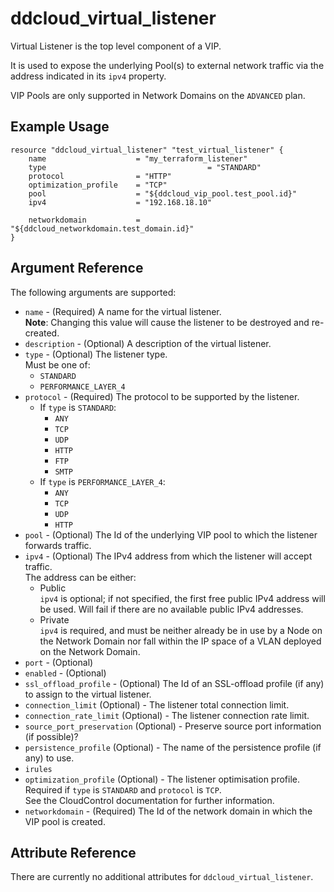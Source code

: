 # ddcloud\_virtual\_listener

Virtual Listener is the top level component of a VIP.

It is used to expose the underlying Pool(s) to external network traffic via the address indicated in its `ipv4` property.

VIP Pools are only supported in Network Domains on the `ADVANCED` plan.

## Example Usage

```
resource "ddcloud_virtual_listener" "test_virtual_listener" {
	name                 	= "my_terraform_listener"
	type									= "STANDARD"
	protocol             	= "HTTP"
	optimization_profile 	= "TCP"
	pool                 	= "${ddcloud_vip_pool.test_pool.id}"
	ipv4                	= "192.168.18.10"

	networkdomain 		 	= "${ddcloud_networkdomain.test_domain.id}"
}
```

## Argument Reference

The following arguments are supported:

* `name` - (Required) A name for the virtual listener.  
  **Note**: Changing this value will cause the listener to be destroyed and re-created.
* `description` - (Optional) A description of the virtual listener.
* `type` - (Optional) The listener type.  
  Must be one of:
	* `STANDARD`
	* `PERFORMANCE_LAYER_4`
* `protocol` - (Required) The protocol to be supported by the listener.  
	* If `type` is `STANDARD`:
		* `ANY`
		* `TCP`
		* `UDP`
		* `HTTP`
		* `FTP`
		* `SMTP`
	* If `type` is `PERFORMANCE_LAYER_4`:
		* `ANY`
		* `TCP`
		* `UDP`
		* `HTTP`
* `pool` - (Optional) The Id of the underlying VIP pool to which the listener forwards traffic.
* `ipv4` - (Optional) The IPv4 address from which the listener will accept traffic.  
  The address can be either:
	* Public  
	  `ipv4` is optional; if not specified, the first free public IPv4 address will be used. Will fail if there are no available public IPv4 addresses.
	* Private  
	  `ipv4` is required, and must be neither already be in use by a Node on the Network Domain nor fall within the IP space of a VLAN deployed on the Network Domain.
* `port` - (Optional)
* `enabled` - (Optional)
* `ssl_offload_profile` - (Optional) The Id of an SSL-offload profile (if any) to assign to the virtual listener.
* `connection_limit` (Optional) - The listener total connection limit.
* `connection_rate_limit` (Optional) - The listener connection rate limit.
* `source_port_preservation` (Optional) - Preserve source port information (if possible)?
* `persistence_profile` (Optional) - The name of the persistence profile (if any) to use.
* `irules`
* `optimization_profile` (Optional) - The listener optimisation profile.  
  Required if `type` is `STANDARD` and `protocol` is `TCP`.  
	See the CloudControl documentation for further information.
* `networkdomain` - (Required) The Id of the network domain in which the VIP pool is created.

## Attribute Reference

There are currently no additional attributes for `ddcloud_virtual_listener`.
